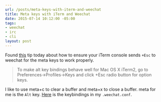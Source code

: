 ```yaml
---
url: /posts/meta-keys-with-iterm-and-weechat
title: Meta keys with iTerm and Weechat
date: 2015-07-14 10:12:00 -05:00
tags:
- weechat
- irc
- cli
layout: post
---
```


Found [this][1] tip today about how to ensure your iTerm console sends `+Esc` to weechat for the meta keys to work properly.

> To make alt key bindings behave well for Mac OS X iTerm2, go to Preferences->Profiles->Keys and click +Esc radio button for option keys.

I like to use meta+c to clear a buffer and meta+x to close a buffer.  meta for me is the `Alt` key.  [Here][2] is the keybindings in my `.weechat.conf`.

  [1]: https://github.com/davidxia/weechat/blob/9f18f8fbff9dcf424d4a6136d446f83631fbd021/README.md#L20
  [2]: https://github.com/jmeridth/myansible/commit/ffce0dcf38667e6f5ab7e18b6d7471a37b398b14
